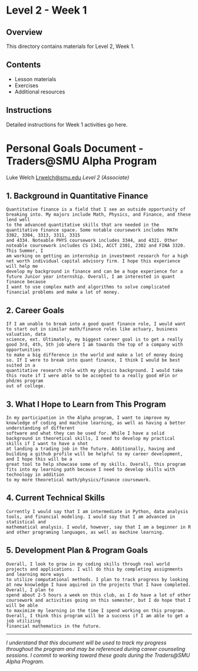 # Level 2 - Week 1

## Overview

This directory contains materials for Level 2, Week 1.

## Contents

- Lesson materials
- Exercises
- Additional resources

## Instructions

Detailed instructions for Week 1 activities go here. 

# Personal Goals Document - Traders@SMU Alpha Program

Luke Welch 
Lrwelch@smu.edu
*Level 2 (Associate)*

## 1. Background in Quantitative Finance

    Quantitative finance is a field that I see an outside opportunity of breaking into. My majors include Math, Physics, and Finance, and these lend well
    to the advanced quantitative skills that are needed in the quantitative finance space. Some notable coursework includes MATH 3302, 3304, 3313, 3311, 3315
    and 4334. Noteable PHYS coursework includes 3344, and 4321. Other noteable coursework includes CS 1341, ACCT 2301, 2302 and FINA 3320. This Summer, I
    am working on getting an internship in investment research for a high net worth individual capital advisory firm. I hope this experience will help me
    develop my background in finance and can be a huge experience for a future Junior year internship. Overall, I am interested in quant finance because
    I want to use complex math and algorithms to solve complicated financial problems and make a lot of money.



## 2. Career Goals

    If I am unable to break into a good quant finance role, I would want to start out in similar math/finance roles like actuary, business valuation, data
    science, ext. Ultimately, my biggest career goal is to get a really good 3rd, 4th, 5th job where I am towards the top of a company with opportunities
    to make a big difference in the world and make a lot of money doing so. If I were to break into quant finance, I think I would be best suited in a 
    quantitative research role with my physics background. I would take this route if I were able to be accepted to a really good mFin or phd/ms program
    out of college. 
    
 
## 3. What I Hope to Learn from This Program

    In my participation in the Alpha program, I want to improve my knowledge of coding and machine learning, as well as having a better understanding of different
    software and what they can be used for. While I have a solid background in theoretical skills, I need to develop my practical skills if I want to have a shot
    at landing a trading job in the future. Additionally, having and building a github profile will be helpful to my career development, and I hope this will be a 
    great tool to help showcase some of my skills. Overall, this program fits into my learning path because I need to develop skills with technology in addition
    to my more theoretical math/physics/finance coursework.


## 4. Current Technical Skills

    Currently I would say that I am intermediate in Python, data analysis tools, and financial modeling. I would say that I am advanced in statistical and 
    mathematical analysis. I would, however, say that I am a beginner in R and other programing languages, as well as machine learning.


## 5. Development Plan & Program Goals

    Overall, I look to grow in my coding skills through real world projects and applications. I will do this by completing assignments and learning more ways
    to utilize computational methods. I plan to track progress by looking at new knowledge I have aquired in the projects that I have completed. Overall, I plan to
    spend about 2-5 hours a week on this club, as I do have a lot of other coursework and activities going on this semester, but I do hope that I will be able
    to maximize my learning in the time I spend working on this program. Overall, I think this program will be a success if I am able to get a job utilizing
    financial mathematics in the future.


---

*I understand that this document will be used to track my progress throughout the program and may be referenced during career counseling sessions. I commit to working toward these goals during the Traders@SMU Alpha Program.* 
